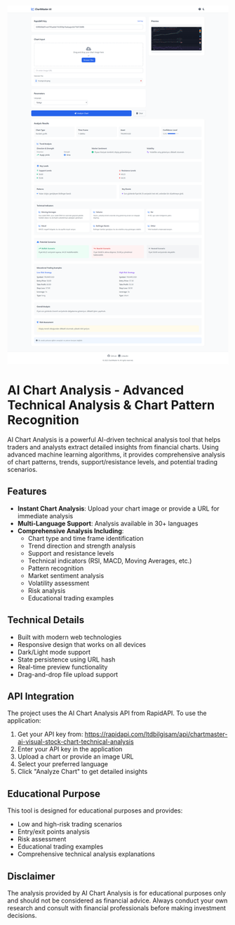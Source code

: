 ![AI Chart Analysis Preview](preview.png)

# AI Chart Analysis - Advanced Technical Analysis & Chart Pattern Recognition

AI Chart Analysis is a powerful AI-driven technical analysis tool that helps traders and analysts extract detailed insights from financial charts. Using advanced machine learning algorithms, it provides comprehensive analysis of chart patterns, trends, support/resistance levels, and potential trading scenarios.

## Features

- **Instant Chart Analysis**: Upload your chart image or provide a URL for immediate analysis
- **Multi-Language Support**: Analysis available in 30+ languages
- **Comprehensive Analysis Including**:
  - Chart type and time frame identification
  - Trend direction and strength analysis
  - Support and resistance levels
  - Technical indicators (RSI, MACD, Moving Averages, etc.)
  - Pattern recognition
  - Market sentiment analysis
  - Volatility assessment
  - Risk analysis
  - Educational trading examples

## Technical Details

- Built with modern web technologies
- Responsive design that works on all devices
- Dark/Light mode support
- State persistence using URL hash
- Real-time preview functionality
- Drag-and-drop file upload support

## API Integration

The project uses the AI Chart Analysis API from RapidAPI. To use the application:
1. Get your API key from: https://rapidapi.com/ltdbilgisam/api/chartmaster-ai-visual-stock-chart-technical-analysis
2. Enter your API key in the application
3. Upload a chart or provide an image URL
4. Select your preferred language
5. Click "Analyze Chart" to get detailed insights

## Educational Purpose

This tool is designed for educational purposes and provides:
- Low and high-risk trading scenarios
- Entry/exit points analysis
- Risk assessment
- Educational trading examples
- Comprehensive technical analysis explanations

## Disclaimer

The analysis provided by AI Chart Analysis is for educational purposes only and should not be considered as financial advice. Always conduct your own research and consult with financial professionals before making investment decisions.
